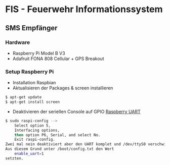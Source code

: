 # FIS - Feuerwehr Informationssystem

## SMS Empfänger
### Hardware
- Raspberry Pi Model B V3
- Adafruit FONA 808 Cellular + GPS Breakout
 
### Setup Raspberry Pi
- Installation Raspbian 
-  Aktualisieren der Packages & screen installieren
```sh
$ apt-get update
$ apt-get install screen
```
- Deaktivieren der seriellen Console auf GPIO [Raspberry UART](https://www.raspberrypi.org/documentation/configuration/uart.md) 
```sh
$ sudo raspi-config --> 
    Select option 5, 
    Interfacing options, 
    then option P6, Serial, and select No. 
    Exit raspi-config.
Zwei mal nein deaktiviert aber den UART komplet und /dev/ttyS0 verschwindet nach dem reboot.
Aus diesem Grund unter /boot/config.txt den Wert
    enable_uart=1
setzten.
```

